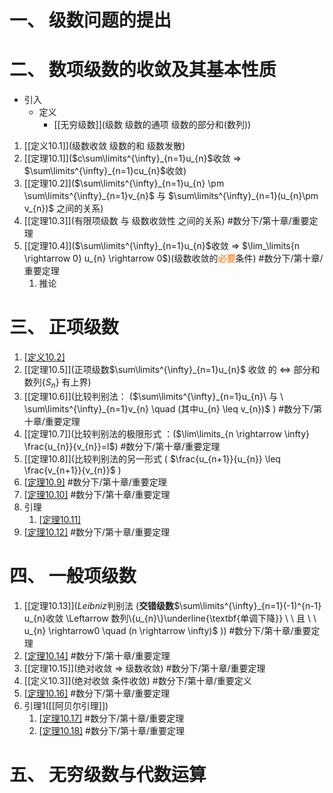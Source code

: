# 一、 级数问题的提出
# 二、 数项级数的收敛及其基本性质

- 引入
	- 定义
		- [[无穷级数]](级数 级数的通项 级数的部分和(数列))
1. [[定义10.1]](级数收敛 级数的和  级数发散)
2. [[定理10.1]]($c\sum\limits^{\infty}_{n=1}u_{n}$收敛 $\Rightarrow$ $\sum\limits^{\infty}_{n=1}cu_{n}$收敛)
3. [[定理10.2]]($\sum\limits^{\infty}_{n=1}u_{n} \pm \sum\limits^{\infty}_{n=1}v_{n}$ 与 $\sum\limits^{\infty}_{n=1}(u_{n}\pm v_{n})$ 之间的关系)
4. [[定理10.3]](有限项级数 与 级数收敛性 之间的关系) #数分下/第十章/重要定理 
5. [[定理10.4]]($\sum\limits^{\infty}_{n=1}u_{n}$收敛 $\Rightarrow$ $\lim_\limits{n \rightarrow 0} u_{n} \rightarrow 0$)(级数收敛的<font color="#f79646">**必要**</font>条件) #数分下/第十章/重要定理
	1. 推论
# 三、 正项级数

1. [[定义10.2]](正项级数)
2. [[定理10.5]](正项级数$\sum\limits^{\infty}_{n=1}u_{n}$ 收敛 的 $\Leftrightarrow$ 部分和数列$\{S_{n}\}$ 有上界)
3. [[定理10.6]](比较判别法： ($\sum\limits^{\infty}_{n=1}u_{n}\ 与 \ \sum\limits^{\infty}_{n=1}v_{n} \quad (其中u_{n} \leq v_{n})$  ) #数分下/第十章/重要定理 
4. [[定理10.7]](比较判别法的极限形式 ：($\lim\limits_{n \rightarrow \infty} \frac{u_{n}}{v_{n}}=l$) #数分下/第十章/重要定理 
5. [[定理10.8]](比较判别法的另一形式 ( $\frac{u_{n+1}}{u_{n}} \leq \frac{v_{n+1}}{v_{n}}$ )
6. [[定理10.9]](达朗贝尔($D'alembert$)判别法 ($\lim\limits_{n \rightarrow + \infty} \frac{u_{n+1}}{u_{n}}=l$)) #数分下/第十章/重要定理 
7. [[定理10.10]](柯西$Cauchy$(根值)判别法 ($\lim\limits_{n \rightarrow + \infty} \sqrt[n]{u_{n}}=l$)) #数分下/第十章/重要定理 
8. 引理
	1. [[定理10.11]](拉阿比$Raabe$判别法)
9. [[定理10.12]]($Cauchy$积分判别法) #数分下/第十章/重要定理 
# 四、 一般项级数

1. [[定理10.13]]($Leibniz$判别法 (**交错级数**$\sum\limits^{\infty}_{n=1}(-1)^{n-1} u_{n}收敛 \Leftarrow 数列\{u_{n}\}\underline{\textbf{单调下降}} \ \ 且 \ \ u_{n} \rightarrow0 \quad (n \rightarrow \infty)$ )) #数分下/第十章/重要定理 
2. [[定理10.14]](柯西收敛原理)  #数分下/第十章/重要定理 
3. [[定理10.15]](绝对收敛 $\Rightarrow$ 级数收敛) #数分下/第十章/重要定理 
4. [[定义10.3]](绝对收敛 条件收敛) #数分下/第十章/重要定义
5. [[定理10.16]]($D'Alembert$判别法) #数分下/第十章/重要定理 
6. 引理1([[阿贝尔引理]])
	1. [[定理10.17]]($Dirichlet$判别法) #数分下/第十章/重要定理 
	2. [[定理10.18]]($Abel$判别法) #数分下/第十章/重要定理 

# 五、 无穷级数与代数运算